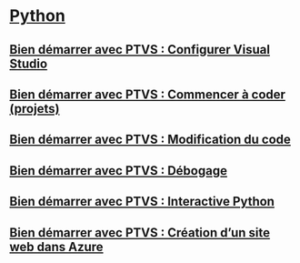 # [Python](getting-started-with-python.md)
## [Bien démarrer avec PTVS : Configurer Visual Studio](getting-started-with-ptvs-setting-up-visual-studio.md)
## [Bien démarrer avec PTVS : Commencer à coder (projets)](getting-started-with-ptvs-start-coding-projects.md)
## [Bien démarrer avec PTVS : Modification du code](getting-started-with-ptvs-editing-code.md)
## [Bien démarrer avec PTVS : Débogage](getting-started-with-ptvs-debugging.md)
## [Bien démarrer avec PTVS : Interactive Python](getting-started-with-ptvs-interactive-python.md)
## [Bien démarrer avec PTVS : Création d’un site web dans Azure](getting-started-with-ptvs-building-a-website-in-azure.md)
